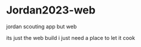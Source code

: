 # Jordan2023-web
jordan scouting app but web

its just the web build i just need a place to let it cook
